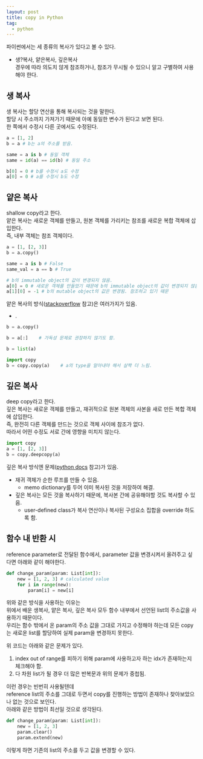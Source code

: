 ```yaml
---
layout: post
title: copy in Python
tag:
  - python
---
```


파이썬에서는 세 종류의 복사가 있다고 볼 수 있다.  
- 생?복사, 얕은복사, 깊은복사  
경우에 따라 의도치 않게 참조하거나, 참조가 무시될 수 있으니 알고 구별하여 사용해야 한다.

## 생 복사
생 복사는 할당 연산을 통해 복사되는 것을 말한다.  
할당 시 주소까지 가져가기 때문에 아예 동일한 변수가 된다고 보면 된다.  
한 쪽에서 수정시 다른 곳에서도 수정된다.  
```python
a = [1, 2]
b = a # b는 a의 주소를 받음.

same = a is b # 동일 객체
same = id(a) == id(b) # 동일 주소

b[0] = 0 # b를 수정시 a도 수정
a[0] = 0 # a를 수정시 b도 수정
```

## 얕은 복사
shallow copy라고 한다.  
얕은 복사는 새로운 객체를 만들고, 원본 객체를 가리키는 참조를 새로운 복합 객체에 삽입한다.  
즉, 내부 객체는 참조 객체이다.  
```python
a = [1, [2, 3]]
b = a.copy()

same = a is b # False
same_val = a == b # True

# b의 immutable object의 값이 변경되지 않음.
a[0] = 0 # 새로운 객체를 만들었기 때문에 b의 immutable object의 값이 변경되지 않음.
a[1][0] = -1 # b의 mutable object의 값은 변경됨. 참조하고 있기 때문
```

얕은 복사의 방식([stackoverflow](https://stackoverflow.com/questions/2612802/how-to-clone-or-copy-a-list) 참고)은 여러가지가 있음.  
- .  
```python
b = a.copy()

b = a[:]    # 가독성 문제로 권장하지 않기도 함.

b = list(a)

import copy
b = copy.copy(a)    # a의 type을 알아내야 해서 살짝 더 느림.
```

## 깊은 복사
deep copy라고 한다.  
깊은 복사는 새로운 객체를 만들고, 재귀적으로 원본 객체의 사본을 새로 만든 복합 객체에 삽입한다.  
즉, 완전히 다른 객체를 만드는 것으로 객체 사이에 참조가 없다.  
따라서 어떤 수정도 서로 간에 영향을 미치지 않는다.  
```python
import copy
a = [1, [2, 3]]
b = copy.deepcopy(a)
```

깊은 복사 방식엔 문제([python docs](https://docs.python.org/ko/3/library/copy.html) 참고)가 있음.
- 재귀 객체가 순한 루프를 만들 수 있음.
  - memo dictionary를 두어 이미 복사된 것을 저장하여 해결.
- 깊은 복사는 모든 것을 복사하기 때문에, 복사본 간에 공유해야할 것도 복사할 수 있음.
  - user-defined class가 복사 연산이나 복사된 구성요소 집합을 override 하도록 함.

## 함수 내 반환 시
reference parameter로 전달된 함수에서, parameter 값을 변경시켜서 올려주고 싶다면 아래와 같이 해야한다.
```python
def change_param(param: List[int]):
    new = [1, 2, 3] # calculated value
    for i in range(new):
        param[i] = new[i]
```
위와 같은 방식을 사용하는 이유는  
위에서 배운 생복사, 얕은 복사, 깊은 복사 모두 함수 내부에서 선언된 list의 주소값을 사용하기 때문이다.  
우리는 함수 밖에서 온 param의 주소 값을 그대로 가지고 수정해야 하는데 모든 copy는 새로운 list를 할당하여 실제 param을 변경하지 못한다.  

위 코드는 아래와 같은 문제가 있다.
1. index out of range를 피하기 위해 param에 사용하고자 하는 idx가 존재하는지 체크해야 함.
2. 다 차원 list가 될 경우 더 많은 반복문과 위의 문제가 중첩됨.

이런 경우는 빈번히 사용될텐데  
reference list의 주소를 그대로 두면서 copy를 진행하는 방법이 존재하나 찾아보았으나 없는 것으로 보인다.  
아래와 같은 방법이 최선일 것으로 생각된다.
```python
def change_param(param: List[int]):
    new = [1, 2, 3]
    param.clear()
    param.extend(new)
```
이렇게 하면 기존의 list의 주소를 두고 값을 변경할 수 있다.
